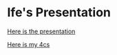 Ife's Presentation
============

[Here is the presentation](https://docs.google.com/presentation/d/1uuj7wdvZDDRgfw8VkFn_FiykXCeb77t4gsbpxeJkLaM/edit#slide=id.p)

[Here is my 4cs](https://docs.google.com/presentation/d/1P451TO_dqG3uG_Sjr95F7DW2lsBwWMeJsvREGmMjeoQ/edit#slide=id.g70ee0b7477_0_74)
